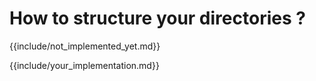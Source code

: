 <!--s-->
<!-- .slide: id="how-to-structure-your-directories" -->
# How to structure your directories ?

{{include/not_implemented_yet.md}}

{{include/your_implementation.md}}
